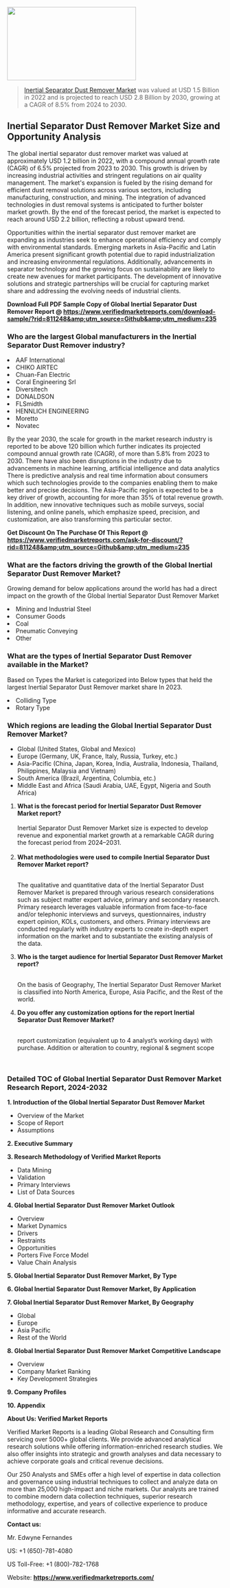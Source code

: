 <img src="https://ffe5etoiles.com/wp-content/uploads/2024/12/MST1-300x171.png" alt="" width="300" height="171" class="alignnone size-medium wp-image-20088" /><blockquote><p><p><a href="https://www.verifiedmarketreports.com/download-sample/?rid=811248&utm_source=Github&utm_medium=235" target="_blank">Inertial Separator Dust Remover Market</a> was valued at USD 1.5 Billion in 2022 and is projected to reach USD 2.8 Billion by 2030, growing at a CAGR of 8.5% from 2024 to 2030.</p></blockquote><p><h2>Inertial Separator Dust Remover Market Size and Opportunity Analysis</h2> <p>The global inertial separator dust remover market was valued at approximately USD 1.2 billion in 2022, with a compound annual growth rate (CAGR) of 6.5% projected from 2023 to 2030. This growth is driven by increasing industrial activities and stringent regulations on air quality management. The market's expansion is fueled by the rising demand for efficient dust removal solutions across various sectors, including manufacturing, construction, and mining. The integration of advanced technologies in dust removal systems is anticipated to further bolster market growth. By the end of the forecast period, the market is expected to reach around USD 2.2 billion, reflecting a robust upward trend.</p> <p>Opportunities within the inertial separator dust remover market are expanding as industries seek to enhance operational efficiency and comply with environmental standards. Emerging markets in Asia-Pacific and Latin America present significant growth potential due to rapid industrialization and increasing environmental regulations. Additionally, advancements in separator technology and the growing focus on sustainability are likely to create new avenues for market participants. The development of innovative solutions and strategic partnerships will be crucial for capturing market share and addressing the evolving needs of industrial clients.</p> </p><p class=""><strong>Download Full PDF Sample Copy of Global Inertial Separator Dust Remover Report @ <a href="https://www.verifiedmarketreports.com/download-sample/?rid=811248&amp;utm_source=Github&amp;utm_medium=235" target="_blank">https://www.verifiedmarketreports.com/download-sample/?rid=811248&amp;utm_source=Github&amp;utm_medium=235</a></strong></p><h3 id="" class="">Who are the largest Global manufacturers in the Inertial Separator Dust Remover industry?</h3><p><li>AAF International</li><li> CHIKO AIRTEC</li><li> Chuan-Fan Electric</li><li> Coral Engineering Srl</li><li> Diversitech</li><li> DONALDSON</li><li> FLSmidth</li><li> HENNLICH ENGINEERING</li><li> Moretto</li><li> Novatec</li></p><div class=""><div class="" dir="" data-message-author-role="" data-message-id="" data-message-model-slug=""><div class=""><div class=""><div class=""><div class="" dir="" data-message-author-role="" data-message-id="" data-message-model-slug=""><div class=""><div class=""><p>By the year 2030, the scale for growth in the market research industry is reported to be above 120 billion which further indicates its projected compound annual growth rate (CAGR), of more than 5.8% from 2023 to 2030. There have also been disruptions in the industry due to advancements in machine learning, artificial intelligence and data analytics There is predictive analysis and real time information about consumers which such technologies provide to the companies enabling them to make better and precise decisions. The Asia-Pacific region is expected to be a key driver of growth, accounting for more than 35% of total revenue growth. In addition, new innovative techniques such as mobile surveys, social listening, and online panels, which emphasize speed, precision, and customization, are also transforming this particular sector.</p><p><strong>Get Discount On The Purchase Of This Report @&nbsp; <a href="https://www.verifiedmarketreports.com/ask-for-discount/?rid=811248&amp;utm_source=Github&amp;utm_medium=235" target="_blank">https://www.verifiedmarketreports.com/ask-for-discount/?rid=811248&amp;utm_source=Github&amp;utm_medium=235</a></strong></p></div></div></div></div></div></div></div></div><h3 id="" class="">What are the factors driving the growth of the Global Inertial Separator Dust Remover Market?</h3><p id="" class="">Growing demand for below applications around the world has had a direct impact on the growth of the Global Inertial Separator Dust Remover Market</p><p id="" class=""><li>Mining and Industrial Steel</li><li> Consumer Goods</li><li> Coal</li><li> Pneumatic Conveying</li><li> Other</li></p><h3 id="" class="">What are the types of Inertial Separator Dust Remover available in the Market?</h3><p id="" class="">Based on Types the Market is categorized into Below types that held the largest Inertial Separator Dust Remover market share In 2023.</p><p id="" class=""><li>Colliding Type</li><li> Rotary Type</li></p><h3 id="" class="">Which regions are leading the Global Inertial Separator Dust Remover Market?</h3><ul><li>Global (United States, Global and Mexico)</li><li>Europe (Germany, UK, France, Italy, Russia, Turkey, etc.)</li><li>Asia-Pacific (China, Japan, Korea, India, Australia, Indonesia, Thailand, Philippines, Malaysia and Vietnam)</li><li>South America (Brazil, Argentina, Columbia, etc.)</li><li>Middle East and Africa (Saudi Arabia, UAE, Egypt, Nigeria and South Africa)</li></ul><p><ol><li><strong>What is the forecast period for Inertial Separator Dust Remover Market report?<br /></strong><br /><span data-sheets-root="1" data-sheets-value="{&quot;1&quot;:2,&quot;2&quot;:&quot;XXXX size is expected to develop revenue and exponential market growth at a remarkable CAGR during the forecast period from 2024&ndash;2030.&quot;}" data-sheets-userformat="{&quot;2&quot;:12674,&quot;4&quot;:{&quot;1&quot;:2,&quot;2&quot;:16776960},&quot;10&quot;:2,&quot;11&quot;:0,&quot;15&quot;:&quot;Arial&quot;,&quot;16&quot;:12}">Inertial Separator Dust Remover Market size is expected to develop revenue and exponential market growth at a remarkable CAGR during the forecast period from 2024&ndash;2031.</span><br /><br /></li><li><strong>What methodologies were used to compile Inertial Separator Dust Remover Market report?<br /><br /></strong><p>The qualitative and quantitative data of the&nbsp;Inertial Separator Dust Remover Market is prepared through various research considerations such as subject matter expert advice, primary and secondary research. Primary research leverages valuable information from face-to-face and/or telephonic interviews and surveys, questionnaires, industry expert opinion, KOLs, customers, and others. Primary interviews are conducted regularly with industry experts to create in-depth expert information on the market and to substantiate the existing analysis of the data.&nbsp;</p></li><li><strong>Who is the target audience for Inertial Separator Dust Remover Market report?<br /><br /></strong><p>On the basis of Geography, The&nbsp;Inertial Separator Dust Remover Market is classified into North America, Europe, Asia Pacific, and the Rest of the world.</p></li><li><strong>Do you offer any customization options for the report Inertial Separator Dust Remover Market?<br /><br /></strong><p>report customization (equivalent up to 4 analyst&rsquo;s working days) with purchase. Addition or alteration to country, regional &amp; segment scope</p><p>&nbsp;</p></li></ol></p><h3 id="" class="">Detailed TOC of Global Inertial Separator Dust Remover Market Research Report, 2024-2032</h3><p id="" class=""><strong>1. Introduction of the Global Inertial Separator Dust Remover Market</strong></p><ul><li>Overview of the Market</li><li>Scope of Report</li><li>Assumptions</li></ul><p id="" class=""><strong>2. Executive Summary</strong></p><p id="" class=""><strong>3. Research Methodology of&nbsp;Verified Market Reports</strong></p><ul><li>Data Mining</li><li>Validation</li><li>Primary Interviews</li><li>List of Data Sources</li></ul><p id="" class=""><strong>4. Global Inertial Separator Dust Remover Market Outlook</strong></p><ul><li>Overview</li><li>Market Dynamics</li><li>Drivers</li><li>Restraints</li><li>Opportunities</li><li>Porters Five Force Model</li><li>Value Chain Analysis</li></ul><p id="" class=""><strong>5. Global Inertial Separator Dust Remover Market, By&nbsp;Type</strong></p><p id="" class=""><strong>6. Global Inertial Separator Dust Remover Market, By Application</strong></p><p id="" class=""><strong>7. Global Inertial Separator Dust Remover Market, By Geography</strong></p><ul><li>Global</li><li>Europe</li><li>Asia Pacific</li><li>Rest of the World</li></ul><p id="" class=""><strong>8. Global Inertial Separator Dust Remover Market Competitive Landscape</strong></p><ul><li>Overview</li><li>Company Market Ranking</li><li>Key Development Strategies</li></ul><p id="" class=""><strong>9. Company Profiles</strong></p><p id="" class=""><strong>10. Appendix</strong></p><p id="" class=""><strong>About Us: Verified Market Reports</strong></p><p id="" class="">Verified Market Reports is a leading Global Research and Consulting firm servicing over 5000+ global clients. We provide advanced analytical research solutions while offering information-enriched research studies. We also offer insights into strategic and growth analyses and data necessary to achieve corporate goals and critical revenue decisions.</p><p id="" class="">Our 250 Analysts and SMEs offer a high level of expertise in data collection and governance using industrial techniques to collect and analyze data on more than 25,000 high-impact and niche markets. Our analysts are trained to combine modern data collection techniques, superior research methodology, expertise, and years of collective experience to produce informative and accurate research.</p><p id="" class=""><strong>Contact us:</strong></p><p id="" class="">Mr. Edwyne Fernandes</p><p id="" class="">US: +1 (650)-781-4080</p><p id="" class="">US Toll-Free: +1 (800)-782-1768</p><p id="" class="">Website: <a target="" data-test-app-aware-link=""><strong>https://www.verifiedmarketreports.com/</strong></a></p>
